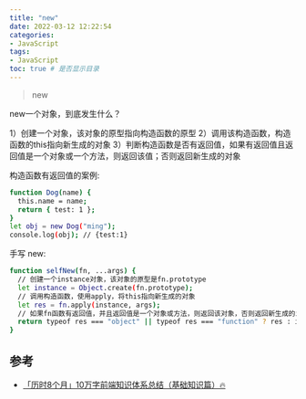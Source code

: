 ```yaml
---
title: "new"
date: 2022-03-12 12:22:54
categories:
- JavaScript
tags:
- JavaScript
toc: true # 是否显示目录
---
```


> new

<!-- more -->

new一个对象，到底发生什么？

1）创建一个对象，该对象的原型指向构造函数的原型
2）调用该构造函数，构造函数的this指向新生成的对象
3）判断构造函数是否有返回值，如果有返回值且返回值是一个对象或一个方法，则返回该值；否则返回新生成的对象

构造函数有返回值的案例:
```bash
function Dog(name) {
  this.name = name;
  return { test: 1 };
}
let obj = new Dog("ming");
console.log(obj); // {test:1} 
```
手写 new:

```bash
function selfNew(fn, ...args) {
  // 创建一个instance对象，该对象的原型是fn.prototype
  let instance = Object.create(fn.prototype);
  // 调用构造函数，使用apply，将this指向新生成的对象
  let res = fn.apply(instance, args);
  // 如果fn函数有返回值，并且返回值是一个对象或方法，则返回该对象，否则返回新生成的instance对象
  return typeof res === "object" || typeof res === "function" ? res : instance;
}
```

## 参考
* [「历时8个月」10万字前端知识体系总结（基础知识篇）🔥](https://juejin.cn/post/7146973901166215176)


